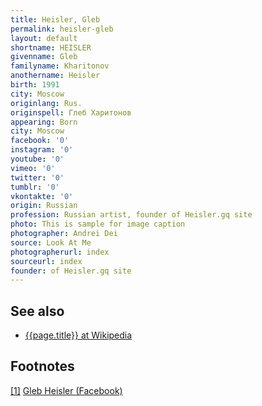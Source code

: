 ```yaml
---
title: Heisler, Gleb
permalink: heisler-gleb
layout: default
shortname: HEISLER
givenname: Gleb
familyname: Kharitonov
anothername: Heisler
birth: 1991
city: Moscow
originlang: Rus.
originspell: Глеб Харитонов
appearing: Born
city: Moscow
facebook: '0'
instagram: '0'
youtube: '0'
vimeo: '0'
twitter: '0'
tumblr: '0'
vkontakte: '0'
origin: Russian
profession: Russian artist, founder of Heisler.gq site
photo: This is sample for image caption
photographer: Andrei Dei
source: Look At Me
photographerurl: index
sourceurl: index
founder: of Heisler.gq site
---
```


## See also

+ [{{page.title}} at Wikipedia](index)

## Footnotes

[[1]](#a1) <span id="f1"></span> [Gleb Heisler (Facebook)](https://www.facebook.com/profile.php?id=100001157400309)
